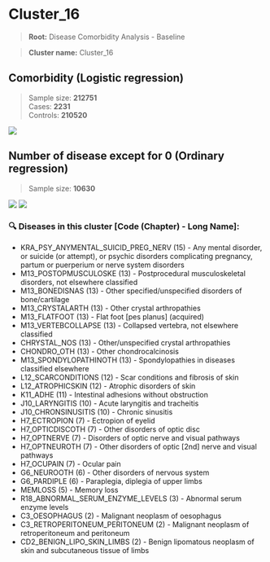 # Cluster_16

> **Root:** Disease Comorbidity Analysis - Baseline

> **Cluster name:** Cluster_16  

## Comorbidity (Logistic regression)
> Sample size: **212751**  
> Cases: **2231**  
> Controls: **210520**
<img src="/Cluster/Figures/Incidence/LG/Cluster_16.png" />
<CsvTable src="/Cluster_Data/Incidence/LG/LG_Cluster_16.csv" label="🔍 View full results" />

## Number of disease except for 0 (Ordinary regression)
> Sample size: **10630**
<img src="/Cluster/Figures/Incidence/Histogram/Cluster_16_in.png" />
<CsvTable src="/Cluster_Data/Incidence/Histogram/Cluster_16_in.csv" label="🔍 View full results" />

<img src="/Cluster/Figures/Incidence/ORD/Cluster_16.png" />
<CsvTable src="/Cluster_Data/Incidence/ORD/ORD_Cluster_16.csv" label="🔍 View full results" />

### 🔍 Diseases in this cluster [Code (Chapter) - Long Name]:
- KRA_PSY_ANYMENTAL_SUICID_PREG_NERV (15) - Any mental disorder, or suicide (or attempt), or psychic disorders complicating pregnancy, partum or puerperium or nerve system disorders
- M13_POSTOPMUSCULOSKE (13) - Postprocedural musculoskeletal disorders, not elsewhere classified
- M13_BONEDISNAS (13) - Other specified/unspecified disorders of  bone/cartilage
- M13_CRYSTALARTH (13) - Other crystal arthropathies
- M13_FLATFOOT (13) - Flat foot [pes planus] (acquired)
- M13_VERTEBCOLLAPSE (13) - Collapsed vertebra, not elsewhere classified
- CHRYSTAL_NOS (13) - Other/unspecified crystal arthropathies
- CHONDRO_OTH (13) - Other chondrocalcinosis
- M13_SPONDYLOPATHINOTH (13) - Spondylopathies in diseases classified elsewhere
- L12_SCARCONDITIONS (12) - Scar conditions and fibrosis of skin
- L12_ATROPHICSKIN (12) - Atrophic disorders of skin
- K11_ADHE (11) - Intestinal adhesions without obstruction
- J10_LARYNGITIS (10) - Acute laryngitis and tracheitis
- J10_CHRONSINUSITIS (10) - Chronic sinusitis
- H7_ECTROPION (7) - Ectropion of eyelid
- H7_OPTICDISCOTH (7) - Other disorders of optic disc
- H7_OPTNERVE (7) - Disorders of optic nerve and visual pathways
- H7_OPTNEUROTH (7) - Other disorders of optic [2nd] nerve and visual pathways
- H7_OCUPAIN (7) - Ocular pain
- G6_NEUROOTH (6) - Other disorders of nervous system
- G6_PARDIPLE (6) - Paraplegia, diplegia of upper limbs
- MEMLOSS (5) - Memory loss
- R18_ABNORMAL_SERUM_ENZYME_LEVELS (3) - Abnormal serum enzyme levels
- C3_OESOPHAGUS (2) - Malignant neoplasm of oesophagus
- C3_RETROPERITONEUM_PERITONEUM (2) - Malignant neoplasm of retroperitoneum and peritoneum
- CD2_BENIGN_LIPO_SKIN_LIMBS (2) - Benign lipomatous neoplasm of skin and subcutaneous tissue of limbs
